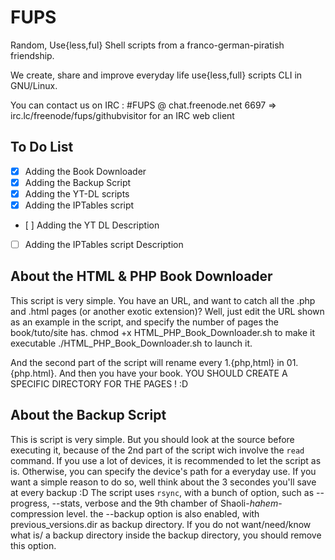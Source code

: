 FUPS
====

Random, Use{less,ful} Shell scripts from a franco-german-piratish friendship.
 
We create, share and improve everyday life use{less,full} scripts CLI in GNU/Linux.

You can contact us on IRC : #FUPS @ chat.freenode.net 6697 => irc.lc/freenode/fups/githubvisitor for an IRC web client


To Do List
----------
- [X] Adding the Book Downloader
- [X] Adding the Backup Script
- [X] Adding the YT-DL scripts 
- [X] Adding the IPTables script
- [ ] Adding the YT DL Description
- [ ] Adding the IPTables script Description

About the HTML & PHP Book Downloader
------------------------------------

This script is very simple.
You have an URL, and want to catch all the .php and .html pages (or another exotic extension)?
Well, just edit the URL shown as an example in the script, and specify the number of pages the book/tuto/site has.
chmod +x HTML_PHP_Book_Downloader.sh to make it executable
./HTML_PHP_Book_Downloader.sh to launch it.

And the second part of the script will rename every 1.{php,html} in 01.{php.html}.
And then you have your book. YOU SHOULD CREATE A SPECIFIC DIRECTORY FOR THE PAGES ! :D

About the Backup Script
-----------------------

This is script is very simple.
But you should look at the source before executing it, because of the 2nd part of the script wich involve the `read`
command.
If you use a lot of devices, it is recommended to let the script as is. Otherwise, you can specify the device's path for
a everyday use. If you want a simple reason to do so, well think about the 3 secondes you'll save at every backup :D
The script uses `rsync`, with a bunch of option, such as --progress, --stats, verbose and the 9th chamber of Shaoli-*hahem*-compression level. the --backup option is also enabled, with previous_versions.dir as backup directory.
If you do not want/need/know what is/ a backup directory inside the backup directory, you should remove this option.
